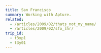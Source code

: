 ```yaml
---
title: San Francisco
summary: Working with Apture.
related:
  - /articles/2009/02/thats_not_my_name/
  - /articles/2009/02/sfo_lhr/
trip_id:
  - t3xp1
  - t3y01
---
```

